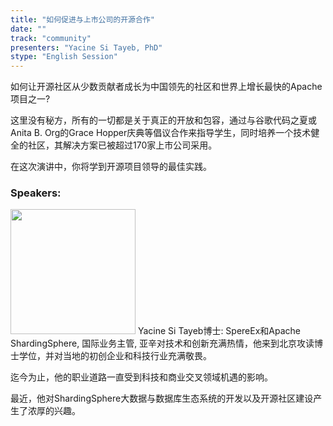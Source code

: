 ```yaml
---
title: "如何促进与上市公司的开源合作"
date: "" 
track: "community"
presenters: "Yacine Si Tayeb, PhD"
stype: "English Session"
---
```

如何让开源社区从少数贡献者成长为中国领先的社区和世界上增长最快的Apache项目之一?

这里没有秘方，所有的一切都是关于真正的开放和包容，通过与谷歌代码之夏或Anita B. Org的Grace Hopper庆典等倡议合作来指导学生，同时培养一个技术健全的社区，其解决方案已被超过170家上市公司采用。

在这次演讲中，你将学到开源项目领导的最佳实践。
 ### Speakers: 
 <img src="images/speaker/1163.png" width="200" />
 Yacine Si Tayeb博士: SpereEx和Apache ShardingSphere, 国际业务主管, 亚辛对技术和创新充满热情，他来到北京攻读博士学位，并对当地的初创企业和科技行业充满敬畏。

迄今为止，他的职业道路一直受到科技和商业交叉领域机遇的影响。

最近，他对ShardingSphere大数据与数据库生态系统的开发以及开源社区建设产生了浓厚的兴趣。
 